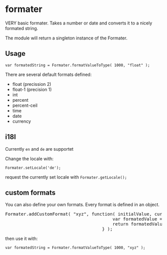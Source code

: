 # formater
VERY basic formater. Takes a number or date and converts it to a nicely formated string.

The module will return a singleton instance of the Formater.
 
## Usage 
 
`var formatedString = Formater.formatValueToType( 1000, "float" );`

There are several default formats defined:

* float (precission 2)
* float-1 (precision 1)
* int
* percent
* percent-ceil
* time
* date
* currency

## i18l

Currently `en` and `de` are supportet

Change the locale with:

`Formater.setLocale('de');`

request the currently set locale with `Formater.getLocale();`
 
## custom formats

You can also define your own formats. Every format is defined in an object.

<pre>Formater.addCustomFormat( "xyz", function( initialValue, currentLocale ){
                                         var formatedValue = initialValue;
                                         return formatedValue;
                                     } );                                      
</pre>

then use it with:

`var formatedString = Formater.formatValueToType( 1000, "xyz" );`



